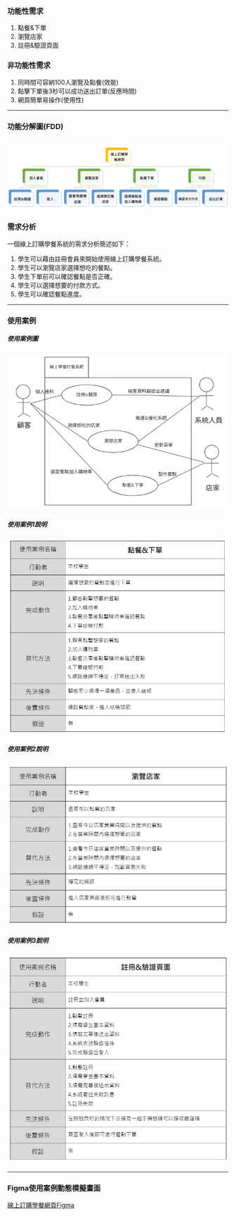 ### 功能性需求
1. 點餐&下單
2. 瀏覽店家
3. 註冊&驗證頁面

### 非功能性需求
1. 同時間可容納100人瀏覽及點餐(效能)
2. 點擊下單後3秒可以成功送出訂單(反應時間)
3. 網頁簡單易操作(使用性)
---
### 功能分解圖(FDD)
![功能分解圖](FDD.png "功能分解圖")
---
### 需求分析

一個線上訂購學餐系統的需求分析簡述如下：
1. 學生可以藉由註冊會員來開始使用線上訂購學餐系統。
2. 學生可以瀏覽店家選擇想吃的餐點。
3. 學生下單前可以確認餐點是否正確。
4. 學生可以選擇想要的付款方式。
5. 學生可以確認餐點進度。
---
### 使用案例

##### 使用案例圖
![使用案例圖](use_case.PNG "使用案例圖")

##### 使用案例1說明

![使用案例說明](use_case1.jpg "使用案例說明")


##### 使用案例2說明

![使用案例說明](use_case2.jpg "使用案例說明")


##### 使用案例3說明

![使用案例說明](use_case3.jpg "使用案例說明")

---

### Figma使用案例動態模擬畫面

[線上訂購學餐網頁Figma](https://www.figma.com/proto/SAM2YY46bmE3JCnuClKv4O/%E9%BB%9E%E9%A4%90%E7%B3%BB%E7%B5%B1?node-id=8%3A9&scaling=scale-down&page-id=0%3A1&starting-point-node-id=8%3A9)
